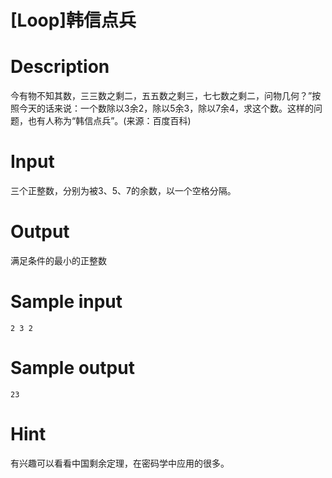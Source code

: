 # [Loop]韩信点兵

# Description

今有物不知其数，三三数之剩二，五五数之剩三，七七数之剩二，问物几何？”按照今天的话来说：一个数除以3余2，除以5余3，除以7余4，求这个数。这样的问题，也有人称为“韩信点兵”。(来源：百度百科)

# Input

三个正整数，分别为被3、5、7的余数，以一个空格分隔。

# Output

满足条件的最小的正整数

# Sample input

```
2 3 2

```

# Sample output

```
23

```

# Hint

有兴趣可以看看中国剩余定理，在密码学中应用的很多。